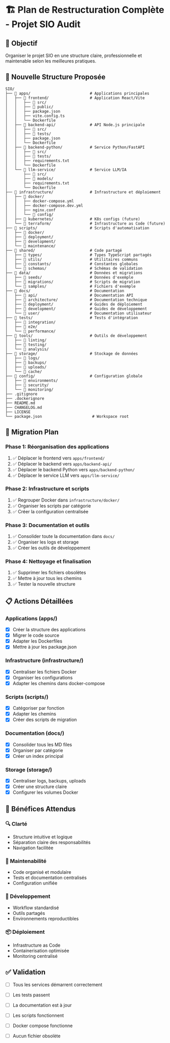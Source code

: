 # 🏗️ Plan de Restructuration Complète - Projet SIO Audit

## 🎯 Objectif
Organiser le projet SIO en une structure claire, professionnelle et maintenable selon les meilleures pratiques.

## 📁 Nouvelle Structure Proposée

```
SIO/
├── 📁 apps/                          # Applications principales
│   ├── 📁 frontend/                  # Application React/Vite
│   │   ├── 📁 src/
│   │   ├── 📁 public/
│   │   ├── package.json
│   │   ├── vite.config.ts
│   │   └── Dockerfile
│   ├── 📁 backend-api/               # API Node.js principale
│   │   ├── 📁 src/
│   │   ├── 📁 tests/
│   │   ├── package.json
│   │   └── Dockerfile
│   ├── 📁 backend-python/            # Service Python/FastAPI
│   │   ├── 📁 src/
│   │   ├── 📁 tests/
│   │   ├── requirements.txt
│   │   └── Dockerfile
│   └── 📁 llm-service/               # Service LLM/IA
│       ├── 📁 src/
│       ├── 📁 models/
│       ├── requirements.txt
│       └── Dockerfile
├── 📁 infrastructure/                # Infrastructure et déploiement
│   ├── 📁 docker/
│   │   ├── docker-compose.yml
│   │   ├── docker-compose.dev.yml
│   │   ├── nginx.conf
│   │   └── 📁 config/
│   ├── 📁 kubernetes/                # K8s configs (future)
│   └── 📁 terraform/                 # Infrastructure as Code (future)
├── 📁 scripts/                       # Scripts d'automatisation
│   ├── 📁 docker/
│   ├── 📁 deployment/
│   ├── 📁 development/
│   └── 📁 maintenance/
├── 📁 shared/                        # Code partagé
│   ├── 📁 types/                     # Types TypeScript partagés
│   ├── 📁 utils/                     # Utilitaires communs
│   ├── 📁 constants/                 # Constantes globales
│   └── 📁 schemas/                   # Schémas de validation
├── 📁 data/                          # Données et migrations
│   ├── 📁 seeds/                     # Données d'exemple
│   ├── 📁 migrations/                # Scripts de migration
│   └── 📁 samples/                   # Fichiers d'exemple
├── 📁 docs/                          # Documentation
│   ├── 📁 api/                       # Documentation API
│   ├── 📁 architecture/              # Documentation technique
│   ├── 📁 deployment/                # Guides de déploiement
│   ├── 📁 development/               # Guides de développement
│   └── 📁 user/                      # Documentation utilisateur
├── 📁 tests/                         # Tests d'intégration
│   ├── 📁 integration/
│   ├── 📁 e2e/
│   └── 📁 performance/
├── 📁 tools/                         # Outils de développement
│   ├── 📁 linting/
│   ├── 📁 testing/
│   └── 📁 analysis/
├── 📁 storage/                       # Stockage de données
│   ├── 📁 logs/
│   ├── 📁 backups/
│   ├── 📁 uploads/
│   └── 📁 cache/
├── 📁 config/                        # Configuration globale
│   ├── 📁 environments/
│   ├── 📁 security/
│   └── 📁 monitoring/
├── .gitignore
├── .dockerignore
├── README.md
├── CHANGELOG.md
├── LICENSE
└── package.json                      # Workspace root
```

## 🔄 Migration Plan

### Phase 1: Réorganisation des applications
1. ✅ Déplacer le frontend vers `apps/frontend/`
2. ✅ Déplacer le backend vers `apps/backend-api/`
3. ✅ Déplacer le backend Python vers `apps/backend-python/`
4. ✅ Déplacer le service LLM vers `apps/llm-service/`

### Phase 2: Infrastructure et scripts
1. ✅ Regrouper Docker dans `infrastructure/docker/`
2. ✅ Organiser les scripts par catégorie
3. ✅ Créer la configuration centralisée

### Phase 3: Documentation et outils
1. ✅ Consolider toute la documentation dans `docs/`
2. ✅ Organiser les logs et storage
3. ✅ Créer les outils de développement

### Phase 4: Nettoyage et finalisation
1. ✅ Supprimer les fichiers obsolètes
2. ✅ Mettre à jour tous les chemins
3. ✅ Tester la nouvelle structure

## 📋 Actions Détaillées

### Applications (apps/)
- [x] Créer la structure des applications
- [x] Migrer le code source
- [x] Adapter les Dockerfiles
- [x] Mettre à jour les package.json

### Infrastructure (infrastructure/)
- [x] Centraliser les fichiers Docker
- [x] Organiser les configurations
- [x] Adapter les chemins dans docker-compose

### Scripts (scripts/)
- [x] Catégoriser par fonction
- [x] Adapter les chemins
- [x] Créer des scripts de migration

### Documentation (docs/)
- [x] Consolider tous les MD files
- [x] Organiser par catégorie
- [x] Créer un index principal

### Storage (storage/)
- [x] Centraliser logs, backups, uploads
- [x] Créer une structure claire
- [x] Configurer les volumes Docker

## 🎯 Bénéfices Attendus

### 🔍 Clarté
- Structure intuitive et logique
- Séparation claire des responsabilités
- Navigation facilitée

### 🚀 Maintenabilité
- Code organisé et modulaire
- Tests et documentation centralisés
- Configuration unifiée

### 🔧 Développement
- Workflow standardisé
- Outils partagés
- Environnements reproductibles

### 📦 Déploiement
- Infrastructure as Code
- Containerisation optimisée
- Monitoring centralisé

## ✅ Validation
- [ ] Tous les services démarrent correctement
- [ ] Les tests passent
- [ ] La documentation est à jour
- [ ] Les scripts fonctionnent
- [ ] Docker compose fonctionne
- [ ] Aucun fichier obsolète



